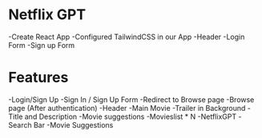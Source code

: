 # Netflix GPT 

-Create React App
-Configured TailwindCSS in our App 
-Header
-Login Form
-Sign up Form

# Features

-Login/Sign Up
  -Sign In / Sign Up Form
  -Redirect to Browse page
-Browse page (After authentication)
  -Header
  -Main Movie
    -Trailer in Background
    -Title and Description
    -Movie suggestions
    -Movieslist * N
-NetflixGPT
    -Search Bar
    -Movie Suggestions